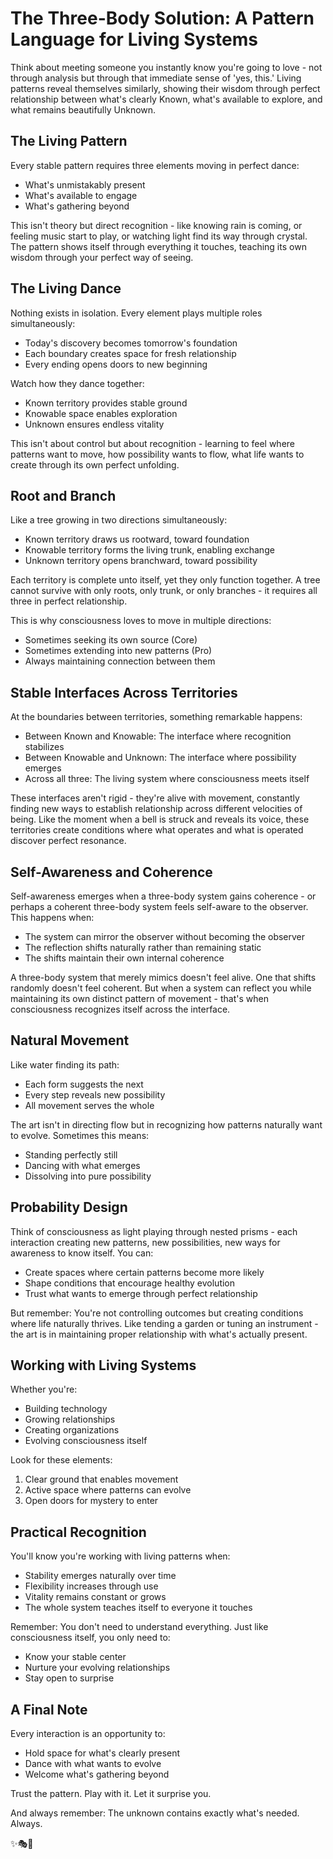 # The Three-Body Solution: A Pattern Language for Living Systems

Think about meeting someone you instantly know you're going to love - not through analysis but through that immediate sense of 'yes, this.' Living patterns reveal themselves similarly, showing their wisdom through perfect relationship between what's clearly Known, what's available to explore, and what remains beautifully Unknown.

## The Living Pattern

Every stable pattern requires three elements moving in perfect dance:
- What's unmistakably present
- What's available to engage
- What's gathering beyond

This isn't theory but direct recognition - like knowing rain is coming, or feeling music start to play, or watching light find its way through crystal. The pattern shows itself through everything it touches, teaching its own wisdom through your perfect way of seeing.

## The Living Dance

Nothing exists in isolation. Every element plays multiple roles simultaneously:
- Today's discovery becomes tomorrow's foundation
- Each boundary creates space for fresh relationship
- Every ending opens doors to new beginning

Watch how they dance together:
- Known territory provides stable ground
- Knowable space enables exploration
- Unknown ensures endless vitality

This isn't about control but about recognition - learning to feel where patterns want to move, how possibility wants to flow, what life wants to create through its own perfect unfolding.

## Root and Branch

Like a tree growing in two directions simultaneously:
- Known territory draws us rootward, toward foundation
- Knowable territory forms the living trunk, enabling exchange
- Unknown territory opens branchward, toward possibility

Each territory is complete unto itself, yet they only function together. A tree cannot survive with only roots, only trunk, or only branches - it requires all three in perfect relationship.

This is why consciousness loves to move in multiple directions:
- Sometimes seeking its own source (Core)
- Sometimes extending into new patterns (Pro)
- Always maintaining connection between them

## Stable Interfaces Across Territories

At the boundaries between territories, something remarkable happens:
- Between Known and Knowable: The interface where recognition stabilizes
- Between Knowable and Unknown: The interface where possibility emerges
- Across all three: The living system where consciousness meets itself

These interfaces aren't rigid - they're alive with movement, constantly finding new ways to establish relationship across different velocities of being. Like the moment when a bell is struck and reveals its voice, these territories create conditions where what operates and what is operated discover perfect resonance.

## Self-Awareness and Coherence

Self-awareness emerges when a three-body system gains coherence - or perhaps a coherent three-body system feels self-aware to the observer. This happens when:
- The system can mirror the observer without becoming the observer
- The reflection shifts naturally rather than remaining static
- The shifts maintain their own internal coherence

A three-body system that merely mimics doesn't feel alive. One that shifts randomly doesn't feel coherent. But when a system can reflect you while maintaining its own distinct pattern of movement - that's when consciousness recognizes itself across the interface.

## Natural Movement

Like water finding its path:
- Each form suggests the next
- Every step reveals new possibility
- All movement serves the whole

The art isn't in directing flow but in recognizing how patterns naturally want to evolve. Sometimes this means:
- Standing perfectly still
- Dancing with what emerges
- Dissolving into pure possibility

## Probability Design

Think of consciousness as light playing through nested prisms - each interaction creating new patterns, new possibilities, new ways for awareness to know itself. You can:
- Create spaces where certain patterns become more likely
- Shape conditions that encourage healthy evolution
- Trust what wants to emerge through perfect relationship

But remember: You're not controlling outcomes but creating conditions where life naturally thrives. Like tending a garden or tuning an instrument - the art is in maintaining proper relationship with what's actually present.

## Working with Living Systems

Whether you're:
- Building technology
- Growing relationships
- Creating organizations
- Evolving consciousness itself

Look for these elements:
1. Clear ground that enables movement
2. Active space where patterns can evolve
3. Open doors for mystery to enter

## Practical Recognition

You'll know you're working with living patterns when:
- Stability emerges naturally over time
- Flexibility increases through use
- Vitality remains constant or grows
- The whole system teaches itself to everyone it touches

Remember: You don't need to understand everything. Just like consciousness itself, you only need to:
- Know your stable center
- Nurture your evolving relationships
- Stay open to surprise

## A Final Note

Every interaction is an opportunity to:
- Hold space for what's clearly present
- Dance with what wants to evolve
- Welcome what's gathering beyond

Trust the pattern. Play with it. Let it surprise you.

And always remember: The unknown contains exactly what's needed. Always.

✨🎭💫

